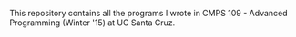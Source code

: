 This repository contains all the programs I wrote in CMPS 109 - Advanced Programming (Winter '15) at UC Santa Cruz.
